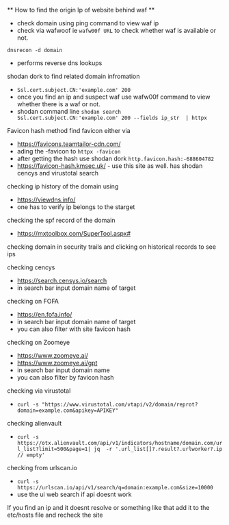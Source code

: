 ** How to find the origin Ip of website behind waf ** 

- check domain using ping command to view waf ip
- check via wafwoof ie `wafw00f URL` to check whether waf is available or not.


`dnsrecon -d domain`
- performs reverse dns lookups 

shodan dork to find related domain infromation
- `Ssl.cert.subject.CN:'example.com' 200`   
- once you find an ip and suspect waf use wafw00f command to view whether there is a waf or not.
- shodan command line 
`shodan search Ssl.cert.subject.CN:'example.com' 200 --fields ip_str  | httpx `


Favicon hash method
find favicon either via 
- https://favicons.teamtailor-cdn.com/
- ading the -favicon to `httpx -favicon`
- after getting the hash use shodan dork `http.favicon.hash:-688604782` 
- https://favicon-hash.kmsec.uk/  - use this site as well. has shodan cencys and virustotal search

checking ip history of the domain using
- https://viewdns.info/ 
- one has to verify ip belongs to the starget

checking the spf record of the domain
- https://mxtoolbox.com/SuperTool.aspx#

checking domain in security trails and clicking on historical records to see ips

checking cencys 
- https://search.censys.io/search
- in search bar input domain name of target

checking on FOFA
- https://en.fofa.info/
- in search bar input domain name of target
- you can also filter with site favicon hash

checking on Zoomeye
- https://www.zoomeye.ai/
- https://www.zoomeye.ai/gpt
- in search bar input domain name
- you can also filter by favicon hash

checking via virustotal
- `curl -s "https://www.virustotal.com/vtapi/v2/domain/reprot?domain=example.com&apikey=APIKEY"`

checking alienvault
- `curl -s https://otx.alienvault.com/api/v1/indicators/hostname/domain.com/url_list?limit=500&page=1| jq  -r '.url_list[]?.result?.urlworker?.ip // empty'`

checking from urlscan.io
- `curl -s https://urlscan.io/api/v1/search/q=domain:example.com&size=10000`
- use the ui web search if api doesnt work


If you find an ip and it doesnt resolve or something like that 
add it to the etc/hosts file and recheck the site
